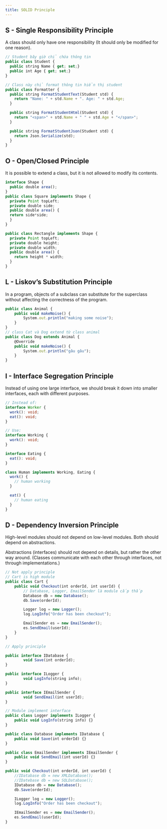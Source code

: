 ```yaml
---
title: SOLID Principle
---
```


## S - Single Responsibility Principle

A class should only have one responsibility (It should only be modified for one reason).

```ts
// Student bây giờ chỉ chứa thông tin
public class Student {
  public string Name { get; set;}
  public int Age { get; set;}
}

// Class này chỉ format thông tin hiển thị student
public class Formatter {
  public string FormatStudentText(Student std) {
    return "Name: " + std.Name + ". Age: " + std.Age;
  }

  public string FormatStudentHtml(Student std) {
    return "<span>" + std.Name + " " + std.Age + "</span>";
  }

  public string FormatStudentJson(Student std) {
    return Json.Serialize(std);
  }
}
```

## O - Open/Closed Principle

It is possible to extend a class, but it is not allowed to modify its contents.

```ts
interface Shape {
  public double area();
}
public class Square implements Shape {
  private Point topLeft;
  private double side;
  public double area() {
  return side*side;
  }
}

public class Rectangle implements Shape {
  private Point topLeft;
  private double height;
  private double width;
  public double area() {
    return height * width;
  }
}
```

## L - Liskov’s Substitution Principle

In a program, objects of a subclass can substitute for the superclass without affecting the correctness of the program.

```ts
public class Animal {
    public void makeNoise() {
        System.out.println("making some noise");
    }
}
// class Cat và Dog extend từ class animal
public class Dog extends Animal {
    @Override
    public void makeNoise() {
        System.out.println("gâu gâu");
    }
}
```

## I - Interface Segregation Principle

Instead of using one large interface, we should break it down into smaller interfaces, each with different purposes.

```ts
// Instead of:
interface Worker {
  work(): void;
  eat(): void;
}

// Use:
interface Working {
  work(): void;
}

interface Eating {
  eat(): void;
}

class Human implements Working, Eating {
  work() {
    // human working
  }

  eat() {
    // human eating
  }
}
```

## D - Dependency Inversion Principle

High-level modules should not depend on low-level modules.
Both should depend on abstractions.

Abstractions (interfaces) should not depend on details, but rather the other way around.
(Classes communicate with each other through interfaces,
not through implementations.)

```ts
// Not apply principle
// Cart is high module
public class Cart {
    public void Checkout(int orderId, int userId) {
        // Database, Logger, EmailSender là module cấp thấp
        Database db = new Database();
        db.Save(orderId);

        Logger log = new Logger();
        log.LogInfo("Order has been checkout");

        EmailSender es = new EmailSender();
        es.SendEmail(userId);
    }
}
```

```ts
// Apply principle

public interface IDatabase {
        void Save(int orderId);
}

public interface ILogger {
        void LogInfo(string info);
}

public interface IEmailSender {
        void SendEmail(int userId);
}

// Module implement interface
public class Logger implements ILogger {
    public void LogInfo(string info) {}
}

public class Database implements IDatabase {
    public void Save(int orderId) {}
}

public class EmailSender implements IEmailSender {
    public void SendEmail(int userId) {}
}

public void Checkout(int orderId, int userId) {
    //IDatabase db = new XMLDatabase();
    //IDatebase db = new SQLDatabase();
    IDatabase db = new Database();
    db.Save(orderId);

    ILogger log = new Logger();
    log.LogInfo("Order has been checkout");

    IEmailSender es = new EmailSender();
    es.SendEmail(userId);
}
```
